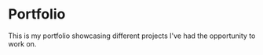 # Portfolio
This is my portfolio showcasing different projects I've had the opportunity to work on.
